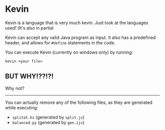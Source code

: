 # Kevin
Kevin is a language that is very much kevin. Just look at the languages used! (It's also in partial 

Kevin can accept any valid Java program as input. It also has a predefined header, and allows for `#define` statements in the code.

You can execute Kevin (currently on windows only) by running:

    kevin <your file>

## BUT WHY!??!?!
Why not?

---

You can actually remove any of the following files, as they are generated while executing:

  * `splitat.hs` (generated by `split.js`)
  * `balanced.py` (generated by `gen.ijs`)